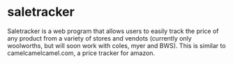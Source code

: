 # saletracker

Saletracker is a web program that allows users to easily track the price of any product from a variety of stores and vendots (currently only woolworths,
but will soon work with coles, myer and BWS). This is similar to camelcamelcamel.com, a price tracker for amazon.
